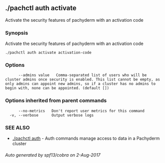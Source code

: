 ## ./pachctl auth activate

Activate the security features of pachyderm with an activation code

### Synopsis


Activate the security features of pachyderm with an activation code

```
./pachctl auth activate activation-code
```

### Options

```
      --admins value   Comma-separated list of users who will be cluster admins once security is enabled. This list cannot be empty, as only admins can appoint new admins, so if a cluster has no admins to begin with, none can be appointed. (default [])
```

### Options inherited from parent commands

```
      --no-metrics   Don't report user metrics for this command
  -v, --verbose      Output verbose logs
```

### SEE ALSO
* [./pachctl auth](./pachctl_auth.md)	 - Auth commands manage access to data in a Pachyderm cluster

###### Auto generated by spf13/cobra on 2-Aug-2017
